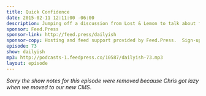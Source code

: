 ```yaml
---
title: Quick Confidence
date: 2015-02-11 12:11:00 -06:00
description: Jumping off a discussion from Lost & Lemon to talk about false humility and confidence.
sponsor: Feed.Press
sponsor-link: http://feed.press/dailyish
sponsor-copy: Hosting and feed support provided by Feed.Press.  Sign-up today and try FeedPress on a 14 day trial (no contracts or commitments). Use promo code "dailyish" during checkout to get 10% off your first year.
episode: 73
show: dailyish
mp3: http://podcasts-1.feedpress.co/10587/dailyish-73.mp3
layout: episode
---
```


<em>Sorry the show notes for this episode were removed because Chris got lazy when we moved to our new CMS</em>.
